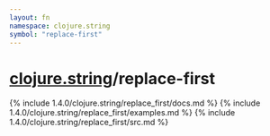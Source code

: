```yaml
---
layout: fn
namespace: clojure.string
symbol: "replace-first"
---
```


# [clojure.string](../)/replace-first

{% include 1.4.0/clojure.string/replace_first/docs.md %}
{% include 1.4.0/clojure.string/replace_first/examples.md %}
{% include 1.4.0/clojure.string/replace_first/src.md %}

